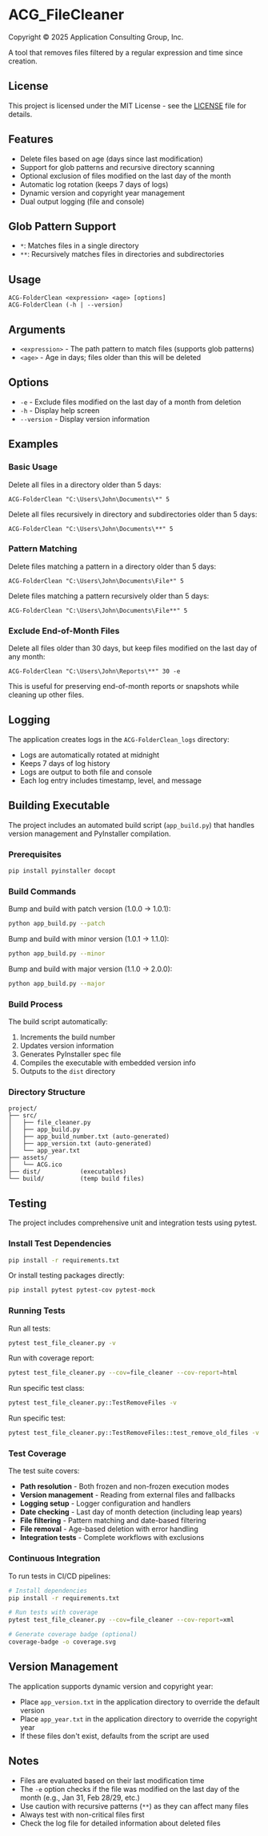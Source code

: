 # ACG_FileCleaner

Copyright © 2025 Application Consulting Group, Inc.

A tool that removes files filtered by a regular expression and time since creation.

## License

This project is licensed under the MIT License - see the [LICENSE](LICENSE) file for details.

## Features

- Delete files based on age (days since last modification)
- Support for glob patterns and recursive directory scanning
- Optional exclusion of files modified on the last day of the month
- Automatic log rotation (keeps 7 days of logs)
- Dynamic version and copyright year management
- Dual output logging (file and console)

## Glob Pattern Support

- `*`: Matches files in a single directory
- `**`: Recursively matches files in directories and subdirectories

## Usage

```
ACG-FolderClean <expression> <age> [options]
ACG-FolderClean (-h | --version)
```

## Arguments

- `<expression>` - The path pattern to match files (supports glob patterns)
- `<age>` - Age in days; files older than this will be deleted

## Options

- `-e` - Exclude files modified on the last day of a month from deletion
- `-h` - Display help screen
- `--version` - Display version information

## Examples

### Basic Usage

Delete all files in a directory older than 5 days:
```
ACG-FolderClean "C:\Users\John\Documents\*" 5
```

Delete all files recursively in directory and subdirectories older than 5 days:
```
ACG-FolderClean "C:\Users\John\Documents\**" 5
```

### Pattern Matching

Delete files matching a pattern in a directory older than 5 days:
```
ACG-FolderClean "C:\Users\John\Documents\File*" 5
```

Delete files matching a pattern recursively older than 5 days:
```
ACG-FolderClean "C:\Users\John\Documents\File**" 5
```

### Exclude End-of-Month Files

Delete all files older than 30 days, but keep files modified on the last day of any month:
```
ACG-FolderClean "C:\Users\John\Reports\**" 30 -e
```

This is useful for preserving end-of-month reports or snapshots while cleaning up other files.

## Logging

The application creates logs in the `ACG-FolderClean_logs` directory:
- Logs are automatically rotated at midnight
- Keeps 7 days of log history
- Logs are output to both file and console
- Each log entry includes timestamp, level, and message

## Building Executable

The project includes an automated build script (`app_build.py`) that handles version management and PyInstaller compilation.

### Prerequisites

```bash
pip install pyinstaller docopt
```

### Build Commands

Bump and build with patch version (1.0.0 → 1.0.1):
```bash
python app_build.py --patch
```

Bump and build with minor version (1.0.1 → 1.1.0):
```bash
python app_build.py --minor
```

Bump and build with major version (1.1.0 → 2.0.0):
```bash
python app_build.py --major
```

### Build Process

The build script automatically:
1. Increments the build number
2. Updates version information
3. Generates PyInstaller spec file
4. Compiles the executable with embedded version info
5. Outputs to the `dist` directory

### Directory Structure

```
project/
├── src/
│   ├── file_cleaner.py
│   ├── app_build.py
│   ├── app_build_number.txt (auto-generated)
│   ├── app_version.txt (auto-generated)
│   └── app_year.txt
├── assets/
│   └── ACG.ico
├── dist/           (executables)
└── build/          (temp build files)
```

## Testing

The project includes comprehensive unit and integration tests using pytest.

### Install Test Dependencies

```bash
pip install -r requirements.txt
```

Or install testing packages directly:
```bash
pip install pytest pytest-cov pytest-mock
```

### Running Tests

Run all tests:
```bash
pytest test_file_cleaner.py -v
```

Run with coverage report:
```bash
pytest test_file_cleaner.py --cov=file_cleaner --cov-report=html
```

Run specific test class:
```bash
pytest test_file_cleaner.py::TestRemoveFiles -v
```

Run specific test:
```bash
pytest test_file_cleaner.py::TestRemoveFiles::test_remove_old_files -v
```

### Test Coverage

The test suite covers:
- **Path resolution** - Both frozen and non-frozen execution modes
- **Version management** - Reading from external files and fallbacks
- **Logging setup** - Logger configuration and handlers
- **Date checking** - Last day of month detection (including leap years)
- **File filtering** - Pattern matching and date-based filtering
- **File removal** - Age-based deletion with error handling
- **Integration tests** - Complete workflows with exclusions

### Continuous Integration

To run tests in CI/CD pipelines:

```bash
# Install dependencies
pip install -r requirements.txt

# Run tests with coverage
pytest test_file_cleaner.py --cov=file_cleaner --cov-report=xml

# Generate coverage badge (optional)
coverage-badge -o coverage.svg
```

## Version Management

The application supports dynamic version and copyright year:
- Place `app_version.txt` in the application directory to override the default version
- Place `app_year.txt` in the application directory to override the copyright year
- If these files don't exist, defaults from the script are used

## Notes

- Files are evaluated based on their last modification time
- The `-e` option checks if the file was modified on the last day of the month (e.g., Jan 31, Feb 28/29, etc.)
- Use caution with recursive patterns (`**`) as they can affect many files
- Always test with non-critical files first
- Check the log file for detailed information about deleted files
